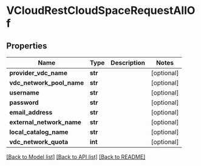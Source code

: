 # VCloudRestCloudSpaceRequestAllOf

## Properties
Name | Type | Description | Notes
------------ | ------------- | ------------- | -------------
**provider_vdc_name** | **str** |  | [optional] 
**vdc_network_pool_name** | **str** |  | [optional] 
**username** | **str** |  | [optional] 
**password** | **str** |  | [optional] 
**email_address** | **str** |  | [optional] 
**external_network_name** | **str** |  | [optional] 
**local_catalog_name** | **str** |  | [optional] 
**vdc_network_quota** | **int** |  | [optional] 

[[Back to Model list]](../README.md#documentation-for-models) [[Back to API list]](../README.md#documentation-for-api-endpoints) [[Back to README]](../README.md)


